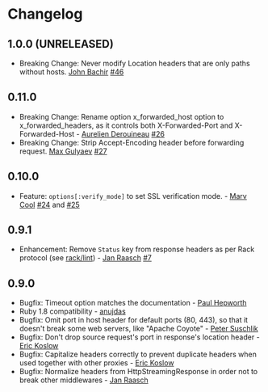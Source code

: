 # Changelog

## 1.0.0 (UNRELEASED)

- Breaking Change: Never modify Location headers that are only paths without hosts. [John Bachir](https://github.com/jjb) [#46](https://github.com/waterlink/rack-reverse-proxy/pull/46)

## 0.11.0

- Breaking Change: Rename option x_forwarded_host option to x_forwarded_headers, as it controls both X-Forwarded-Port and X-Forwarded-Host - [Aurelien Derouineau](https://github.com/aderouineau) [#26](https://github.com/waterlink/rack-reverse-proxy/pull/26)
- Breaking Change: Strip Accept-Encoding header before forwarding request. [Max Gulyaev](https://github.com/maxilev) [#27](https://github.com/waterlink/rack-reverse-proxy/pull/27)

## 0.10.0

- Feature: `options[:verify_mode]` to set SSL verification mode. - [Marv Cool](https://github.com/MrMarvin) [#24](https://github.com/waterlink/rack-reverse-proxy/pull/24) and [#25](https://github.com/waterlink/rack-reverse-proxy/pull/25)

## 0.9.1

- Enhancement: Remove `Status` key from response headers as per Rack protocol (see [rack/lint](https://github.com/rack/rack/blob/master/lib/rack/lint.rb#L639)) - [Jan Raasch](https://github.com/janraasch) [#7](https://github.com/waterlink/rack-reverse-proxy/pull/7)

## 0.9.0

- Bugfix: Timeout option matches the documentation - [Paul Hepworth](https://github.com/peppyheppy)
- Ruby 1.8 compatibility - [anujdas](https://github.com/anujdas)
- Bugfix: Omit port in host header for default ports (80, 443), so that it doesn't break some web servers, like "Apache Coyote" - [Peter Suschlik](https://github.com/splattael)
- Bugfix: Don't drop source request's port in response's location header - [Eric Koslow](https://github.com/ekosz)
- Bugfix: Capitalize headers correctly to prevent duplicate headers when used together with other proxies - [Eric Koslow](https://github.com/ekosz)
- Bugfix: Normalize headers from HttpStreamingResponse in order not to break other middlewares - [Jan Raasch](https://github.com/janraasch)
